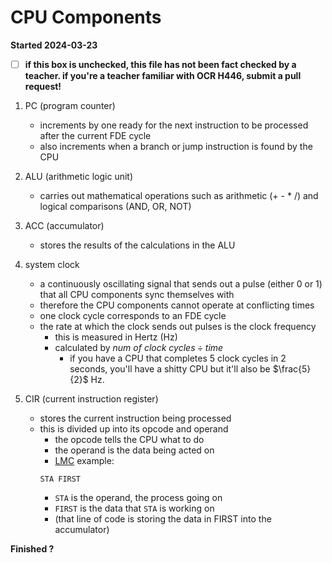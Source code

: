 # CPU Components

**Started 2024-03-23**

- [ ] **if this box is unchecked, this file has not been fact checked by a teacher. if you're a teacher familiar with OCR H446, submit a pull request!**

1. PC (program counter)
    - increments by one ready for the next instruction to be processed after the current FDE cycle
    - also increments when a branch or jump instruction is found by the CPU

1. ALU (arithmetic logic unit)
    - carries out mathematical operations such as arithmetic (+ - * /) and logical comparisons (AND, OR, NOT)

1. ACC (accumulator)
    - stores the results of the calculations in the ALU

1. system clock
    - a continuously oscillating signal that sends out a pulse (either 0 or 1) that all CPU components sync themselves with
    - therefore the CPU components cannot operate at conflicting times
    - one clock cycle corresponds to an FDE cycle
    - the rate at which the clock sends out pulses is the clock frequency
        - this is measured in Hertz (Hz)
        - calculated by $num\ of\ clock\ cycles\div{time}$
            - if you have a CPU that completes 5 clock cycles in 2 seconds, you'll have a shitty CPU but it'll also be $\frac{5}{2}$ Hz.

1. CIR (current instruction register)
    - stores the current instruction being processed
    - this is divided up into its opcode and operand
        - the opcode tells the CPU what to do
        - the operand is the data being acted on
        - [LMC](../../2-software-and-software-development/2.4-types-of-programming-languages/TYPES-OF-PROGRAMMING-LANGUAGES.md#lmc) example:
        ```
        STA FIRST
        ```
        - `STA` is the operand, the process going on
        - `FIRST` is the data that `STA` is working on
        - (that line of code is storing the data in FIRST into the accumulator)


**Finished ?**
